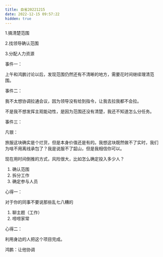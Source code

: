```yaml
---
title: 自省20221215
date: 2022-12-15 09:57:22
hidden: true
---
```




1.搞清楚范围 

2.找领导确认范围

3.分配人力资源



事件一：

上午和鸿鹏讨论以后，发现范围仍然还有不清晰的地方，需要花时间继续理清范围。



事件二：

我不太想协调拉通会议，因为领导没有给到指令，让我去拉我都不会拉。

不是我不想发挥主观能动性，是因为范围还没有清楚，我还不知道怎么分任务。



事件三：





凡银：

旅服这块确实是个烂货，但是本身价值还是有的。我想这块既然做不了实时，我们为啥不用离线承包了？我是说服不了韶山，但是我相信你可以。

现在用时间倒推的方式，风险很大，比如怎么确定投入多少人？

1. 确认范围
2. 拆分工作
3. 确定参与人员











心得一：

对于你的同事不要说那些乱七八糟的

1. 聊主题（工作）
2. 唠唠家常



心得二：

利用身边的人把这个项目完成。

鸿鹏：让他协调





